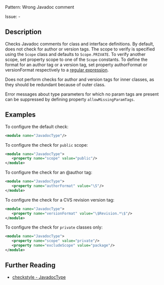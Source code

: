 Pattern: Wrong Javadoc comment

Issue: -

## Description

Checks Javadoc comments for class and interface definitions. By default, does not check for author or version tags. The scope to verify is specified using the `Scope` class and defaults to `Scope.PRIVATE`. To verify another scope, set property scope to one of the `Scope` constants. To define the format for an author tag or a version tag, set property authorFormat or versionFormat respectively to a [regular expression](https://docs.oracle.com/javase/7/docs/api/java/util/regex/Pattern.html). 

Does not perform checks for author and version tags for inner classes, as they should be redundant because of outer class. 

Error messages about type parameters for which no param tags are present can be suppressed by defining property `allowMissingParamTags`. 

## Examples

To configure the default check: 


```xml
<module name="JavadocType"/>
```
        

To configure the check for `public` scope: 


```xml
<module name="JavadocType">
   <property name="scope" value="public"/>
</module>
```
        

To configure the check for an @author tag: 


```xml
<module name="JavadocType">
   <property name="authorFormat" value="\S"/>
</module>
```
        

To configure the check for a CVS revision version tag: 


```xml
<module name="JavadocType">
   <property name="versionFormat" value="\$Revision.*\$"/>
</module>
```
        

To configure the check for `private` classes only: 


```xml
<module name="JavadocType">
   <property name="scope" value="private"/>
   <property name="excludeScope" value="package"/>
</module>
```

## Further Reading

* [checkstyle - JavadocType](https://checkstyle.sourceforge.io/checks/javadoc/javadoctype.html#JavadocType)
